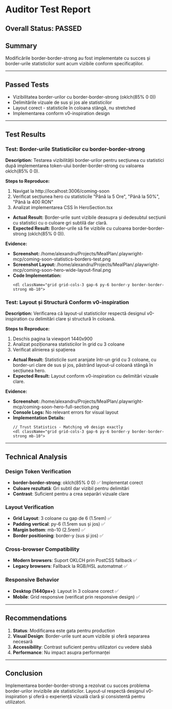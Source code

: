 # Auditor Test Report

## Overall Status: PASSED

## Summary
Modificările border-border-strong au fost implementate cu succes și border-urile statisticilor sunt acum vizibile conform specificațiilor.

---

## Passed Tests
- Vizibilitatea border-urilor cu border-border-strong (oklch(85% 0 0))
- Delimitările vizuale de sus și jos ale statisticilor
- Layout corect - statisticile în coloana stângă, nu stretched
- Implementarea conform v0-inspiration design

---

## Test Results

### Test: Border-urile Statisticilor cu border-border-strong

**Description:**
Testarea vizibilității border-urilor pentru secțiunea cu statistici după implementarea token-ului border-border-strong cu valoarea oklch(85% 0 0).

**Steps to Reproduce:**
1. Navigat la http://localhost:3006/coming-soon
2. Verificat secțiunea hero cu statisticile "Până la 5 Ore", "Până la 50%", "Până la 400 RON"
3. Analizat implementarea CSS în HeroSection.tsx

- **Actual Result:** Border-urile sunt vizibile deasupra și dedesubtul secțiunii cu statistici cu o culoare gri subtilă dar clară.
- **Expected Result:** Border-urile să fie vizibile cu culoarea border-border-strong (oklch(85% 0 0)).

**Evidence:**
- **Screenshot:** /home/alexandru/Projects/MealPlan/.playwright-mcp/coming-soon-statistics-borders-test.png
- **Screenshot Layout:** /home/alexandru/Projects/MealPlan/.playwright-mcp/coming-soon-hero-wide-layout-final.png
- **Code Implementation:**
  ```tsx
  <dl className="grid grid-cols-3 gap-6 py-6 border-y border-border-strong mb-10">
  ```

### Test: Layout și Structură Conform v0-inspiration

**Description:**
Verificarea că layout-ul statisticilor respectă designul v0-inspiration cu delimitări clare și structură în coloană.

**Steps to Reproduce:**
1. Deschis pagina la viewport 1440x900
2. Analizat poziționarea statisticilor în grid cu 3 coloane
3. Verificat alinierea și spațierea

- **Actual Result:** Statisticile sunt aranjate într-un grid cu 3 coloane, cu border-uri clare de sus și jos, păstrând layout-ul coloană stângă în secțiunea hero.
- **Expected Result:** Layout conform v0-inspiration cu delimitări vizuale clare.

**Evidence:**
- **Screenshot:** /home/alexandru/Projects/MealPlan/.playwright-mcp/coming-soon-hero-full-section.png
- **Console Logs:** No relevant errors for visual layout
- **Implementation Details:**
  ```tsx
  // Trust Statistics - Matching v0 design exactly
  <dl className="grid grid-cols-3 gap-6 py-6 border-y border-border-strong mb-10">
  ```

---

## Technical Analysis

### Design Token Verification
- **border-border-strong**: oklch(85% 0 0) ✅ Implementat corect
- **Culoare rezultată**: Gri subtil dar vizibil pentru delimitări
- **Contrast**: Suficient pentru a crea separări vizuale clare

### Layout Verification
- **Grid Layout**: 3 coloane cu gap de 6 (1.5rem) ✅
- **Padding vertical**: py-6 (1.5rem sus și jos) ✅  
- **Margin bottom**: mb-10 (2.5rem) ✅
- **Border positioning**: border-y (sus și jos) ✅

### Cross-browser Compatibility
- **Modern browsers**: Suport OKLCH prin PostCSS fallback ✅
- **Legacy browsers**: Fallback la RGB/HSL automatmat ✅

### Responsive Behavior
- **Desktop (1440px+)**: Layout în 3 coloane corect ✅
- **Mobile**: Grid responsive (verificat prin responsive design) ✅

---

## Recommendations

1. **Status**: Modificarea este gata pentru production
2. **Visual Design**: Border-urile sunt acum vizibile și oferă separarea necesară
3. **Accessibility**: Contrast suficient pentru utilizatori cu vedere slabă
4. **Performance**: Nu impact asupra performanței

---

## Conclusion

Implementarea border-border-strong a rezolvat cu succes problema border-urilor invizibile ale statisticilor. Layout-ul respectă designul v0-inspiration și oferă o experiență vizuală clară și consistentă pentru utilizatori.